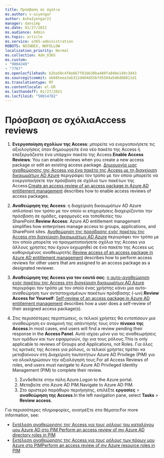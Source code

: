 ```yaml
---
title: Πρόσβαση σε σχόλια
ms.author: v-aiyengar
author: AshaIyengar21
manager: dansimp
ms.date: 01/27/2021
ms.audience: Admin
ms.topic: article
ms.service: o365-administration
ROBOTS: NOINDEX, NOFOLLOW
localization_priority: Normal
ms.collection: Adm_O365
ms.custom:
- "9004349"
- "7767"
ms.openlocfilehash: b2ba50c4f8e667f81b638ba480fa846e149c3d43
ms.sourcegitcommit: eb685eea3ab312d404d55bfd5594a5d6d68811d1
ms.translationtype: MT
ms.contentlocale: el-GR
ms.lasthandoff: 01/27/2021
ms.locfileid: "50014782"
---
```

# <a name="access-reviews"></a><span data-ttu-id="5ce6d-102">Πρόσβαση σε σχόλια</span><span class="sxs-lookup"><span data-stu-id="5ce6d-102">Access reviews</span></span>

1. <span data-ttu-id="5ce6d-103">**Ενεργοποίηση σχολίων της Access**: μπορείτε να ενεργοποιήσετε τις αξιολογήσεις όταν δημιουργείτε ένα νέο πακέτο της Access ή επεξεργάζεστε ένα υπάρχον πακέτο της Access.</span><span class="sxs-lookup"><span data-stu-id="5ce6d-103">**Enable Access Reviews**: You can enable reviews when you create a new access package or edit an existing access package.</span></span> <span data-ttu-id="5ce6d-104">[Δημιουργία μιας αναθεώρησης της Access για ένα πακέτο της Access με τη διαχείριση δικαιωμάτων AD Azure](https://docs.microsoft.com/azure/active-directory/governance/entitlement-management-access-reviews-create) περιγράφει τον τρόπο με τον οποίο μπορείτε να ενεργοποιήσετε την πρόσβαση σε σχόλια των πακέτων της Access.</span><span class="sxs-lookup"><span data-stu-id="5ce6d-104">[Create an access review of an access package in Azure AD entitlement management](https://docs.microsoft.com/azure/active-directory/governance/entitlement-management-access-reviews-create) describes how to enable access reviews of access packages.</span></span>

1. <span data-ttu-id="5ce6d-105">**Αναθεώρηση της Access**: η διαχείριση δικαιωμάτων AD Azure απλοποιεί τον τρόπο με τον οποίο οι επιχειρήσεις διαχειρίζονται την πρόσβαση σε ομάδες, εφαρμογές και τοποθεσίες του SharePoint.</span><span class="sxs-lookup"><span data-stu-id="5ce6d-105">**Review Access**: Azure AD entitlement management simplifies how enterprises manage access to groups, applications, and SharePoint sites.</span></span> <span data-ttu-id="5ce6d-106">[Αναθεώρηση της πρόσβασης ενός πακέτου της Access στη διαχείριση δικαιωμάτων AD Azure](https://docs.microsoft.com/azure/active-directory/governance/entitlement-management-access-reviews-create) περιγράφει τον τρόπο με τον οποίο μπορείτε να πραγματοποιήσετε σχόλια της Access για άλλους χρήστες που έχουν εκχωρηθεί σε ένα πακέτο της Access ως καθορισμένος αναθεωρητής.</span><span class="sxs-lookup"><span data-stu-id="5ce6d-106">[Review access of an access package in Azure AD entitlement management](https://docs.microsoft.com/azure/active-directory/governance/entitlement-management-access-reviews-create) describes how to perform access reviews for other users that are assigned to an access package as a designated reviewer.</span></span>

1. <span data-ttu-id="5ce6d-107">**Αναθεώρηση της Access για τον εαυτό σας**: [η αυτο-αναθεώρηση ενός πακέτου της Access στη διαχείριση δικαιωμάτων AD Azure](https://docs.microsoft.com/azure/active-directory/governance/entitlement-management-access-reviews-self-review) περιγράφει τον τρόπο με τον οποίο ένας χρήστης κάνει μια αυτο-αναθεώρηση των αντιστοιχισμένων πακέτων πρόσβασης (-ων).</span><span class="sxs-lookup"><span data-stu-id="5ce6d-107">**Review Access for Yourself**: [Self-review of an access package in Azure AD entitlement management](https://docs.microsoft.com/azure/active-directory/governance/entitlement-management-access-reviews-self-review) describes how a user does a self-review of their assigned access package(s).</span></span>

1. <span data-ttu-id="5ce6d-108">Στις περισσότερες περιπτώσεις, οι τελικοί χρήστες θα εντοπίσουν μια αναθεώρηση εν αναμονή της απάντησής τους στον **πίνακα της Access**.</span><span class="sxs-lookup"><span data-stu-id="5ce6d-108">In most cases, end users will find a review pending their response in the **Access Panel**.</span></span> <span data-ttu-id="5ce6d-109">Αυτό ισχύει μόνο για τις αναθεωρήσεις των ομάδων και των εφαρμογών, όχι για τους ρόλους.</span><span class="sxs-lookup"><span data-stu-id="5ce6d-109">This is only applicable to reviews of Groups and Applications, not Roles.</span></span> <span data-ttu-id="5ce6d-110">Για όλες τις κριτικές της Access για ρόλους, οι τελικοί χρήστες πρέπει να μεταβαίνουν στη Διαχείριση ταυτοτήτων Azure AD Privilege (PIM) για να ολοκληρώσουν την αξιολόγησή τους.</span><span class="sxs-lookup"><span data-stu-id="5ce6d-110">For all Access Reviews of roles, end users must navigate to Azure AD Privileged Identity Management (PIM) to complete their review.</span></span>

    1. <span data-ttu-id="5ce6d-111">Συνδεθείτε στην πύλη Azure.</span><span class="sxs-lookup"><span data-stu-id="5ce6d-111">Logon to the Azure portal.</span></span>
    2. <span data-ttu-id="5ce6d-112">Μεταβείτε στο Azure AD PIM.</span><span class="sxs-lookup"><span data-stu-id="5ce6d-112">Navigate to Azure AD PIM.</span></span>
    3. <span data-ttu-id="5ce6d-113">Στο αριστερό παράθυρο περιήγησης, επιλέξτε **εργασίες**  >  **αναθεώρηση της Access**.</span><span class="sxs-lookup"><span data-stu-id="5ce6d-113">In the left navigation pane, select **Tasks** > **Review access**.</span></span>
    
<span data-ttu-id="5ce6d-114">Για περισσότερες πληροφορίες, ανατρέξτε στα θέματα:</span><span class="sxs-lookup"><span data-stu-id="5ce6d-114">For more information, see:</span></span>

- [<span data-ttu-id="5ce6d-115">Εκτέλεση αναθεώρησης της Access για τους ρόλους του καταλόγου μου Azure AD στο PIM </span><span class="sxs-lookup"><span data-stu-id="5ce6d-115">Perform an access review of my Azure AD directory roles in PIM </span></span>](https://docs.microsoft.com/azure/active-directory/privileged-identity-management/pim-how-to-perform-security-review/)
- [<span data-ttu-id="5ce6d-116">Εκτέλεση αναθεώρησης της Access για τους ρόλους των πόρων μου Azure στο PIM</span><span class="sxs-lookup"><span data-stu-id="5ce6d-116">Perform an access review of my Azure resource roles in PIM</span></span>](https://docs.microsoft.com/azure/active-directory/privileged-identity-management/pim-resource-roles-perform-access-review/)